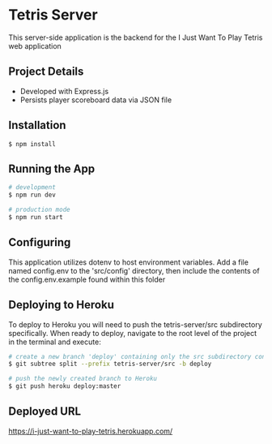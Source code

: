 # Tetris Server

This server-side application is the backend for the I Just Want To Play Tetris web application

## Project Details

- Developed with Express.js
- Persists player scoreboard data via JSON file

## Installation

```
$ npm install
```

## Running the App

```bash
# development
$ npm run dev

# production mode
$ npm run start
```
## Configuring

 This application utilizes dotenv to host environment variables. Add a file named config.env to the 'src/config' directory, then include the contents of the config.env.example found within this folder

## Deploying to Heroku

To deploy to Heroku you will need to push the tetris-server/src subdirectory specifically. When ready to deploy, navigate to the root level of the project in the terminal and execute:

```bash
# create a new branch 'deploy' containing only the src subdirectory content
$ git subtree split --prefix tetris-server/src -b deploy

# push the newly created branch to Heroku
$ git push heroku deploy:master
```

## Deployed URL

https://i-just-want-to-play-tetris.herokuapp.com/